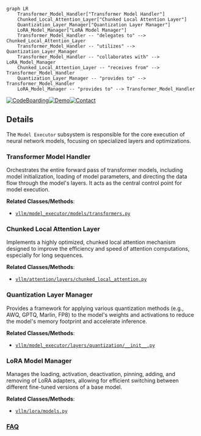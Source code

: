 ```mermaid
graph LR
    Transformer_Model_Handler["Transformer Model Handler"]
    Chunked_Local_Attention_Layer["Chunked Local Attention Layer"]
    Quantization_Layer_Manager["Quantization Layer Manager"]
    LoRA_Model_Manager["LoRA Model Manager"]
    Transformer_Model_Handler -- "delegates to" --> Chunked_Local_Attention_Layer
    Transformer_Model_Handler -- "utilizes" --> Quantization_Layer_Manager
    Transformer_Model_Handler -- "collaborates with" --> LoRA_Model_Manager
    Chunked_Local_Attention_Layer -- "receives from" --> Transformer_Model_Handler
    Quantization_Layer_Manager -- "provides to" --> Transformer_Model_Handler
    LoRA_Model_Manager -- "provides to" --> Transformer_Model_Handler
```

[![CodeBoarding](https://img.shields.io/badge/Generated%20by-CodeBoarding-9cf?style=flat-square)](https://github.com/CodeBoarding/GeneratedOnBoardings)[![Demo](https://img.shields.io/badge/Try%20our-Demo-blue?style=flat-square)](https://www.codeboarding.org/demo)[![Contact](https://img.shields.io/badge/Contact%20us%20-%20contact@codeboarding.org-lightgrey?style=flat-square)](mailto:contact@codeboarding.org)

## Details

The `Model Executor` subsystem is responsible for the core execution of neural network models, focusing on specialized layers and optimizations.

### Transformer Model Handler
Orchestrates the entire forward pass of transformer models, including model initialization, loading of model parameters, and directing the data flow through the model's layers. It acts as the central control point for model execution.


**Related Classes/Methods**:

- <a href="https://github.com/vllm-project/vllm/blob/main/vllm/model_executor/models/transformers.py" target="_blank" rel="noopener noreferrer">`vllm/model_executor/models/transformers.py`</a>


### Chunked Local Attention Layer
Implements a highly optimized, chunked local attention mechanism designed to improve the efficiency and speed of attention computations, especially for long sequences.


**Related Classes/Methods**:

- <a href="https://github.com/vllm-project/vllm/blob/main/vllm/attention/layers/chunked_local_attention.py" target="_blank" rel="noopener noreferrer">`vllm/attention/layers/chunked_local_attention.py`</a>


### Quantization Layer Manager
Provides a framework for applying various quantization methods (e.g., AWQ, GPTQ, Marlin, FP8) to the model's weights and activations to reduce the model's memory footprint and accelerate inference.


**Related Classes/Methods**:

- <a href="https://github.com/vllm-project/vllm/blob/main/vllm/model_executor/layers/quantization/__init__.py" target="_blank" rel="noopener noreferrer">`vllm/model_executor/layers/quantization/__init__.py`</a>


### LoRA Model Manager
Manages the loading, activation, deactivation, pinning, adding, and removing of LoRA adapters, allowing for efficient switching between different fine-tuned versions of a base model.


**Related Classes/Methods**:

- <a href="https://github.com/vllm-project/vllm/blob/main/vllm/lora/models.py" target="_blank" rel="noopener noreferrer">`vllm/lora/models.py`</a>




### [FAQ](https://github.com/CodeBoarding/GeneratedOnBoardings/tree/main?tab=readme-ov-file#faq)